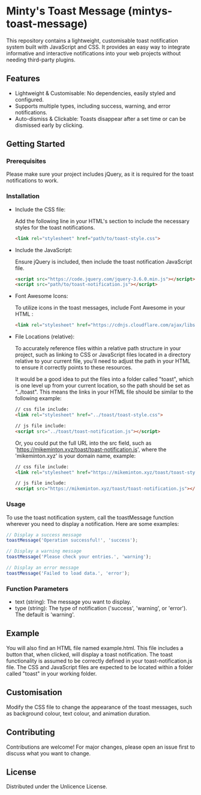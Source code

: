 
# Minty's Toast Message (mintys-toast-message)

This repository contains a lightweight, customisable toast notification system built with JavaScript and CSS. It provides an easy way to integrate informative and interactive notifications into your web projects without needing third-party plugins.

## Features

- Lightweight & Customisable: No dependencies, easily styled and configured.
- Supports multiple types, including success, warning, and error notifications.
- Auto-dismiss & Clickable: Toasts disappear after a set time or can be dismissed early by clicking.

## Getting Started

### Prerequisites

Please make sure your project includes jQuery, as it is required for the toast notifications to work.

### Installation

- Include the CSS file:

  Add the following line in your HTML's <head> section to include the necessary styles for the toast notifications.
  ```html
  <link rel="stylesheet" href="path/to/toast-style.css">
  ```

- Include the JavaScript:

  Ensure jQuery is included, then include the toast notification JavaScript file.
  ```html
  <script src="https://code.jquery.com/jquery-3.6.0.min.js"></script>
  <script src="path/to/toast-notification.js"></script>
  ```

- Font Awesome Icons:

  To utilize icons in the toast messages, include Font Awesome in your HTML <head>:
  ```html  
  <link rel="stylesheet" href="https://cdnjs.cloudflare.com/ajax/libs/font-awesome/6.0.0-beta3/css/all.min.css">
  ```
  
- File Locations (relative):

  To accurately reference files within a relative path structure in your project, such as linking to CSS or JavaScript files located in a directory relative to your current file, you'll need to adjust the path in your HTML to ensure it correctly points to these resources. 
  
  It would be a good idea to put the files into a folder called "toast", which is one level up from your current location, so the path should be set as "../toast".  This means the links in your HTML file should be similar to the following example:
  ```html
  // css file include:
  <link rel="stylesheet" href="../toast/toast-style.css">
  
  // js file include:
  <script src="../toast/toast-notification.js"></script>
  ```
  Or, you could put the full URL into the src field, such as 'https://mikeminton.xyz/toast/toast-notification.js', where the 'mikeminton.xyz' is your domain name, example:
  ```html
  // css file include:
  <link rel="stylesheet" href="https://mikeminton.xyz/toast/toast-style.css">
  
  // js file include:
  <script src="https://mikeminton.xyz/toast/toast-notification.js"></script>
  ```

### Usage

To use the toast notification system, call the toastMessage function wherever you need to display a notification. Here are some examples:
  ```javascript  
  // Display a success message
  toastMessage('Operation successful!', 'success');
  
  // Display a warning message
  toastMessage('Please check your entries.', 'warning');
  
  // Display an error message
  toastMessage('Failed to load data.', 'error');
  
  ```

### Function Parameters

- text (string): The message you want to display.
- type (string): The type of notification ('success', 'warning', or 'error'). The default is 'warning'.



## Example

You will also find an HTML file named example.html. This file includes a button that, when clicked, will display a toast notification. The toast functionality is assumed to be correctly defined in your toast-notification.js file.
The CSS and JavaScript files are expected to be located within a folder called "toast" in your working folder.

## Customisation
Modify the CSS file to change the appearance of the toast messages, such as background colour, text colour, and animation duration.

## Contributing
Contributions are welcome! For major changes, please open an issue first to discuss what you want to change.

## License
Distributed under the Unlicence License.
